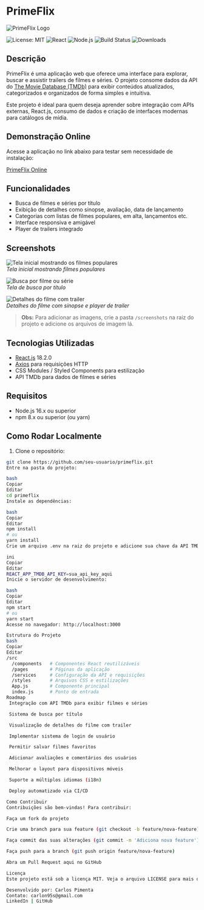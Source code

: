 # PrimeFlix

![PrimeFlix Logo](https://primeflix-2ic7e3g78-carlon95s-projects.vercel.app/favicon.ico)

![License: MIT](https://img.shields.io/badge/license-MIT-green.svg)
![React](https://img.shields.io/badge/React-18.2.0-blue)
![Node.js](https://img.shields.io/badge/Node.js-16.x-green)
![Build Status](https://img.shields.io/badge/build-passing-brightgreen)
![Downloads](https://img.shields.io/badge/downloads-1k-brightgreen)

## Descrição

PrimeFlix é uma aplicação web que oferece uma interface para explorar, buscar e assistir trailers de filmes e séries. O projeto consome dados da API do [The Movie Database (TMDb)](https://www.themoviedb.org/) para exibir conteúdos atualizados, categorizados e organizados de forma simples e intuitiva.

Este projeto é ideal para quem deseja aprender sobre integração com APIs externas, React.js, consumo de dados e criação de interfaces modernas para catálogos de mídia.

## Demonstração Online

Acesse a aplicação no link abaixo para testar sem necessidade de instalação:

[PrimeFlix Online](https://primeflix-2ic7e3g78-carlon95s-projects.vercel.app/)

## Funcionalidades

- Busca de filmes e séries por título
- Exibição de detalhes como sinopse, avaliação, data de lançamento
- Categorias com listas de filmes populares, em alta, lançamentos etc.
- Interface responsiva e amigável
- Player de trailers integrado

## Screenshots

![Tela inicial mostrando os filmes populares](./screenshots/home.png)  
_Tela inicial mostrando filmes populares_

![Busca por filme ou série](./screenshots/search.png)  
_Tela de busca por título_

![Detalhes do filme com trailer](./screenshots/movie-details.png)  
_Detalhes do filme com sinopse e player de trailer_

> **Obs:** Para adicionar as imagens, crie a pasta `/screenshots` na raiz do projeto e adicione os arquivos de imagem lá.

## Tecnologias Utilizadas

- [React.js](https://reactjs.org/) 18.2.0
- [Axios](https://axios-http.com/) para requisições HTTP
- CSS Modules / Styled Components para estilização
- API TMDb para dados de filmes e séries

## Requisitos

- Node.js 16.x ou superior
- npm 8.x ou superior (ou yarn)

## Como Rodar Localmente

1. Clone o repositório:

```bash
git clone https://github.com/seu-usuario/primeflix.git
Entre na pasta do projeto:

bash
Copiar
Editar
cd primeflix
Instale as dependências:

bash
Copiar
Editar
npm install
# ou
yarn install
Crie um arquivo .env na raiz do projeto e adicione sua chave da API TMDb:

ini
Copiar
Editar
REACT_APP_TMDB_API_KEY=sua_api_key_aqui
Inicie o servidor de desenvolvimento:

bash
Copiar
Editar
npm start
# ou
yarn start
Acesse no navegador: http://localhost:3000

Estrutura do Projeto
bash
Copiar
Editar
/src
  /components   # Componentes React reutilizáveis
  /pages        # Páginas da aplicação
  /services     # Configuração da API e requisições
  /styles       # Arquivos CSS e estilizações
  App.js        # Componente principal
  index.js      # Ponto de entrada
Roadmap
 Integração com API TMDb para exibir filmes e séries

 Sistema de busca por título

 Visualização de detalhes do filme com trailer

 Implementar sistema de login de usuário

 Permitir salvar filmes favoritos

 Adicionar avaliações e comentários dos usuários

 Melhorar o layout para dispositivos móveis

 Suporte a múltiplos idiomas (i18n)

 Deploy automatizado via CI/CD

Como Contribuir
Contribuições são bem-vindas! Para contribuir:

Faça um fork do projeto

Crie uma branch para sua feature (git checkout -b feature/nova-feature)

Faça commit das suas alterações (git commit -m 'Adiciona nova feature')

Faça push para a branch (git push origin feature/nova-feature)

Abra um Pull Request aqui no GitHub

Licença
Este projeto está sob a licença MIT. Veja o arquivo LICENSE para mais detalhes.

Desenvolvido por: Carlos Pimenta
Contato: carlon95s@gmail.com
LinkedIn | GitHub
